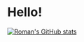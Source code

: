 # Hello!

[![Roman's GitHub stats](https://github-readme-stats.vercel.app/api?username=Rmk-kk&theme=dracula&show_icons=true)](https://github.com/anuraghazra/github-readme-stats)
